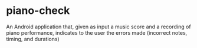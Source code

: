 # piano-check
An Android application that, given as input a music score and a recording of piano performance, indicates to the user the errors made (incorrect notes, timing, and durations)
